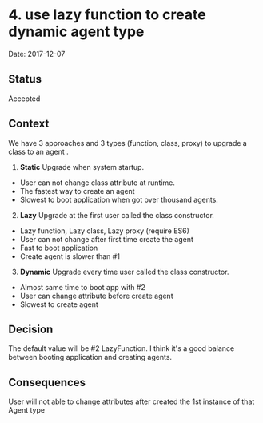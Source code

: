 # 4. use lazy function to create dynamic agent type

Date: 2017-12-07

## Status

Accepted

## Context

We have 3 approaches and 3 types (function, class, proxy) to upgrade a class to an agent .

1. **Static** Upgrade when system startup. 
  - User can not change class attribute at runtime.
  - The fastest way to create an agent
  - Slowest to boot application when got over thousand agents.
   
2. **Lazy** Upgrade at the first user called the class constructor.
  - Lazy function, Lazy class, Lazy proxy (require ES6)
  - User can not change after first time create the agent
  - Fast to boot application
  - Create agent is slower than #1
   
3. **Dynamic** Upgrade every time user called the class constructor. 
  - Almost same time to boot app with #2
  - User can change attribute before create agent
  - Slowest to create agent 

## Decision

The default value will be #2 LazyFunction. I think it's a good balance between booting application and creating agents.

## Consequences

User will not able to change attributes after created the 1st instance of that Agent type
